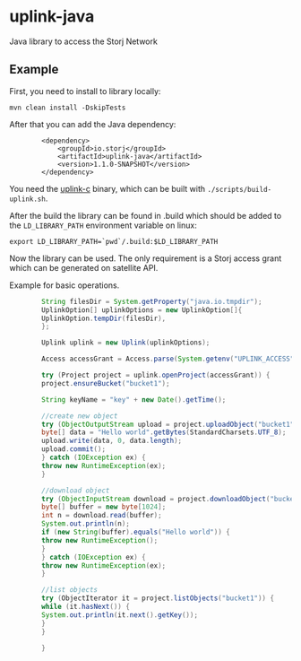 # uplink-java

Java library to access the Storj Network

## Example

First, you need to install to library locally:

```
mvn clean install -DskipTests
```

After that you can add the Java dependency:

```
        <dependency>
            <groupId>io.storj</groupId>
            <artifactId>uplink-java</artifactId>
            <version>1.1.0-SNAPSHOT</version>
        </dependency>
```

You need the [uplink-c](https://github.com/storj/uplink-c) binary, which can be built with `./scripts/build-uplink.sh`. 

After the build the library can be found in .build which should be added to the `LD_LIBRARY_PATH` environment variable on linux:


```
export LD_LIBRARY_PATH=`pwd`/.build:$LD_LIBRARY_PATH
```

Now the library can be used. The only requirement is a Storj access grant which can be generated on satellite API.

Example for basic operations.

```java
        String filesDir = System.getProperty("java.io.tmpdir");
        UplinkOption[] uplinkOptions = new UplinkOption[]{
        UplinkOption.tempDir(filesDir),
        };

        Uplink uplink = new Uplink(uplinkOptions);

        Access accessGrant = Access.parse(System.getenv("UPLINK_ACCESS"));

        try (Project project = uplink.openProject(accessGrant)) {
        project.ensureBucket("bucket1");

        String keyName = "key" + new Date().getTime();

        //create new object
        try (ObjectOutputStream upload = project.uploadObject("bucket1", keyName)) {
        byte[] data = "Hello world".getBytes(StandardCharsets.UTF_8);
        upload.write(data, 0, data.length);
        upload.commit();
        } catch (IOException ex) {
        throw new RuntimeException(ex);
        }

        //download object
        try (ObjectInputStream download = project.downloadObject("bucket1", keyName)) {
        byte[] buffer = new byte[1024];
        int n = download.read(buffer);
        System.out.println(n);
        if (new String(buffer).equals("Hello world")) {
        throw new RuntimeException();
        }
        } catch (IOException ex) {
        throw new RuntimeException(ex);
        }

        //list objects
        try (ObjectIterator it = project.listObjects("bucket1")) {
        while (it.hasNext()) {
        System.out.println(it.next().getKey());
        }
        }

        }
```